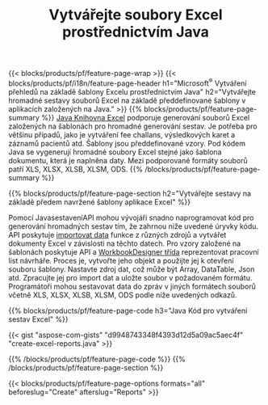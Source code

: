 ﻿---
title: Vytvářejte soubory Excel prostřednictvím Java
url: /cs/java/assembly/
description: Generujte tabulky Microsoft Excel ze šablony pomocí knihovny tabulek Java
---
{{< blocks/products/pf/feature-page-wrap >}}
{{< blocks/products/pf/i18n/feature-page-header h1="Microsoft<sup>&reg;</sup> Vytváření přehledů na základě šablony Excelu prostřednictvím Java" h2="Vytvářejte hromadné sestavy souborů Excel na základě předdefinované šablony v aplikacích založených na Java." >}}
{{% blocks/products/pf/feature-page-summary %}}
[Java Knihovna Excel](/cells/java/) podporuje generování souborů Excel založených na šablonách pro hromadné generování sestav. Je potřeba pro většinu případů, jako je vytváření fee challans, výsledkových karet a záznamů pacientů atd. Šablony jsou předdefinované vzory. Pod kódem Java se vygenerují hromadné soubory Excel stejné jako šablona dokumentu, která je naplněna daty. Mezi podporované formáty souborů patří XLS, XLSX, XLSB, XLSM, ODS.
{{% /blocks/products/pf/feature-page-summary %}}

{{% blocks/products/pf/feature-page-section h2="Vytvářejte sestavy na základě předem navržené šablony aplikace Excel" %}}

Pomocí JavasestaveníAPI mohou vývojáři snadno naprogramovat kód pro generování hromadných sestav tím, že zahrnou níže uvedené úryvky kódu. API poskytuje [importovat data](https://docs.aspose.com/cells/java/import-and-export-data/) funkce z různých zdrojů a vytvářet dokumenty Excel v závislosti na těchto datech. Pro vzory založené na šablonách poskytuje API a [WorkbookDesigner třída](https://apireference.aspose.com/cells/java/com.aspose.cells/WorkbookDesigner) reprezentovat pracovní list návrháře. Proces je, vytvořte jeho objekt a použijte jej k otevření souboru šablony. Nastavte zdroj dat, což může být Array, DataTable, Json atd. Zpracujte jej pro import dat a uložte soubor v požadovaném formátu. Programátoři mohou sestavovat data do zpráv v jiných formátech souborů včetně XLS, XLSX, XLSB, XLSM, ODS podle níže uvedených odkazů.



{{% blocks/products/pf/feature-page-code h3="Java Kód pro vytváření sestav Excel" %}}

{{< gist "aspose-com-gists" "d9948743348f4393d12d5a09ac5aec4f" "create-excel-reports.java" >}}

{{% /blocks/products/pf/feature-page-code %}}
{{% /blocks/products/pf/feature-page-section %}}

{{< blocks/products/pf/feature-page-options formats="all" beforeslug="Create" afterslug="Reports" >}}